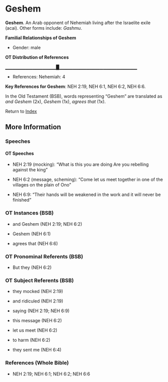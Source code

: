 # Geshem
**Geshem**. 
An Arab opponent of Nehemiah living after the Israelite exile (acai). 
Other forms include: 
*Gashmu*. 




**Familial Relationships of Geshem**


* Gender: male


**OT Distribution of References**

▁▁▁▁▁▁▁▁▁▁▁▁▁▁▁█▁▁▁▁▁▁▁▁▁▁▁▁▁▁▁▁▁▁▁▁▁▁▁
* References: Nehemiah: 4



**Key References for Geshem**: 
NEH 2:19, NEH 6:1, NEH 6:2, NEH 6:6. 


In the Old Testament (BSB), words representing “Geshem” are translated as 
*and Geshem* (2x), *Geshem* (1x), *agrees that* (1x). 




Return to [Index](00-Index.md)

## More Information

### Speeches

#### OT Speeches

* NEH 2:19 (mocking): “What is this you are doing Are you rebelling against the king”

* NEH 6:2 (message, scheming): “Come let us meet together in one of the villages on the plain of Ono”

* NEH 6:9: “Their hands will be weakened in the work and it will never be finished”

### OT Instances (BSB)

* and Geshem (NEH 2:19; NEH 6:2)

* Geshem (NEH 6:1)

* agrees that (NEH 6:6)



### OT Pronominal Referents (BSB)

* But they (NEH 6:2)



### OT Subject Referents (BSB)

* they mocked (NEH 2:19)

* and ridiculed (NEH 2:19)

* saying (NEH 2:19; NEH 6:9)

* this message (NEH 6:2)

* let us meet (NEH 6:2)

* to harm (NEH 6:2)

* they sent me (NEH 6:4)



### References (Whole Bible)

* NEH 2:19; NEH 6:1; NEH 6:2; NEH 6:6



